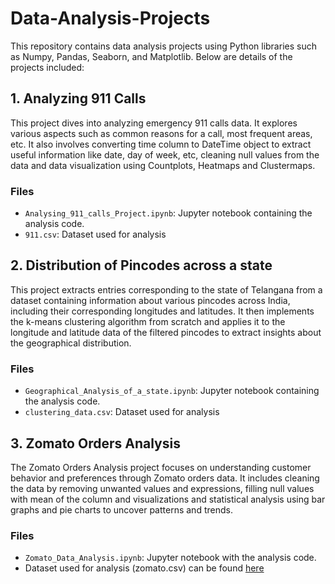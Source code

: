 # Data-Analysis-Projects

This repository contains data analysis projects using Python libraries such as Numpy, Pandas, Seaborn, and Matplotlib. Below are details of the projects included:

## 1. Analyzing 911 Calls
This project dives into analyzing emergency 911 calls data. It explores various aspects such as common reasons for a call, most frequent areas, etc. It also involves converting time column to DateTime object to extract useful information like date, day of week, etc, cleaning null values from the data and data visualization using Countplots, Heatmaps and Clustermaps.

### Files
- `Analysing_911_calls_Project.ipynb`: Jupyter notebook containing the analysis code.
- `911.csv`: Dataset used for analysis

## 2. Distribution of Pincodes across a state
This project extracts entries corresponding to the state of Telangana from a dataset containing information about various pincodes across India, including their corresponding longitudes and latitudes. It then implements the k-means clustering algorithm from scratch and applies it to the longitude and latitude data of the filtered pincodes to extract insights about the geographical distribution.

### Files
- `Geographical_Analysis_of_a_state.ipynb`: Jupyter notebook containing the analysis code.
- `clustering_data.csv`: Dataset used for analysis

## 3. Zomato Orders Analysis
The Zomato Orders Analysis project focuses on understanding customer behavior and preferences through Zomato orders data. It includes cleaning the data by removing unwanted values and expressions, filling null values with mean of the column and visualizations and statistical analysis using bar graphs and pie charts to uncover patterns and trends.

### Files
- `Zomato_Data_Analysis.ipynb`: Jupyter notebook with the analysis code.
- Dataset used for analysis (zomato.csv) can be found [here](https://drive.google.com/file/d/1S0mDP4m2a8svg2LEzI8-_L6RvDSATJD_/view?usp=sharing)

